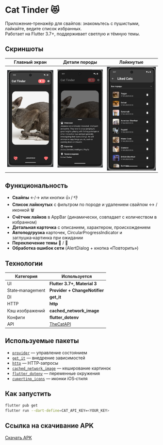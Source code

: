 # Cat Tinder 😻

Приложение‑тренажёр для свайпов: знакомьтесь с пушистыми, лайкайте, ведите список избранных.  
Работает на Flutter 3.7+, поддерживает светлую и тёмную темы.

## Скриншоты
| Главный экран | Детали породы | Лайкнутые |
|:--:|:--:|:--:|
| <img src="screenshots/main.png" width="250"/> | <img src="screenshots/detail.png" width="250"/> | <img src="screenshots/liked.png" width="250"/> |

## Функциональность
- **Свайпы** ←/→ или кнопки 👍 / 👎  
- **Список лайкнутых** с фильтром по породе и удалением свайпом ↔ / иконкой 🗑  
- **Счётчик лайков** в AppBar (динамически, совпадает с количеством в избранном)  
- **Детальная карточка** с описанием, характером, происхождением  
- **Автоподгрузка** карточек, CircularProgressIndicator и заглушка‑картинка при ожидании  
- **Переключение темы** 🌚 / 🌝  
- **Обработка ошибок сети** (AlertDialog + кнопка «Повторить»)

## Технологии
| Категория | Используется |
|-----------|--------------|
| UI | **Flutter 3.7+, Material 3** |
| State‑management | **Provider + ChangeNotifier** |
| DI | **get_it** |
| HTTP | **http** |
| Кэш изображений | **cached_network_image** |
| Конфиги | **flutter_dotenv** |
| API | [TheCatAPI](https://thecatapi.com/) |

## Используемые пакеты
- [`provider`](https://pub.dev/packages/provider) — управление состоянием  
- [`get_it`](https://pub.dev/packages/get_it) — внедрение зависимостей  
- [`http`](https://pub.dev/packages/http) — HTTP‑запросы  
- [`cached_network_image`](https://pub.dev/packages/cached_network_image) — кеширование картинок  
- [`flutter_dotenv`](https://pub.dev/packages/flutter_dotenv) — переменные окружения  
- [`cupertino_icons`](https://pub.dev/packages/cupertino_icons) — иконки iOS‑стиля  


## Как запустить
```bash
flutter pub get
flutter run --dart-define=CAT_API_KEY=<YOUR_KEY>
```

## Ссылка на скачивание APK
[Скачать APK](https://drive.google.com/file/d/1Ebe4pZkm2vOuF8VNW5xjPe3mxTgw3X1o/view?usp=sharing)